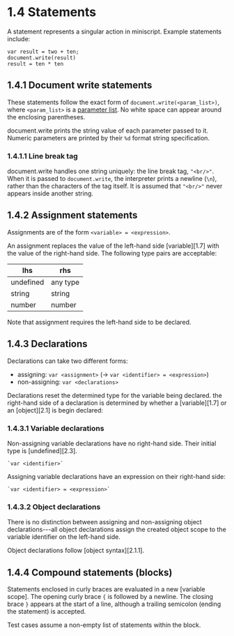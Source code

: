# 1.4 Statements

A statement represents a singular action in miniscript. Example statements
include:

    var result = two + ten;
    document.write(result)
    result = ten * ten

## 1.4.1 Document write statements
These statements follow the exact form of `document.write(<param_list>)`, where
`<param_list>` is a [parameter list][1.6]. No white space can appear around the
enclosing parentheses.

document.write prints the string value of each parameter passed to it. Numeric
parameters are printed by their `%d` format string specification.

### 1.4.1.1 Line break tag
document.write handles one string uniquely: the line break tag, `"<br/>"`.
When it is passed to `document.write`, the interpreter prints a newline (`\n`),
rather than the characters of the tag itself. It is assumed that `"<br/>"`
never appears inside another string.


## 1.4.2 Assignment statements
Assignments are of the form `<variable> = <expression>`.

An assignment replaces the value of the left-hand side [variable][1.7] with the
value of the right-hand side. The following type pairs are acceptable:

| lhs         | rhs           |
| ----------- | ------------- |
| undefined   | any type      |
| string      | string        |
| number      | number        |

Note that assignment requires the left-hand side to be declared.


## 1.4.3 Declarations
Declarations can take two different forms:

- assigning: `var <assignment>` (-> `var <identifier> = <expression>`)
- non-assigning: `var <declarations>`

Declarations reset the determined type for the variable being declared. the
right-hand side of a declaration is determined by whether a [variable][1.7] or
an [object][2.1] is begin declared:

### 1.4.3.1 Variable declarations
Non-assigning variable declarations have no right-hand side. Their initial type
is [undefined][2.3].

    `var <identifier>`

Assigning variable declarations have an expression on their right-hand side:

    `var <identifier> = <expression>`

### 1.4.3.2 Object declarations
There is no distinction between assigning and non-assigning object
declarations---all object declarations assign the created object scope to the
variable identifier on the left-hand side.

Object declarations follow [object syntax][2.1.1].


## 1.4.4 Compound statements (blocks)
Statements enclosed in curly braces are evaluated in a new [variable scope].
The opening curly brace `{` is followed by a newline. The closing brace `}`
appears at the start of a line, although a trailing semicolon (ending the
statement) is accepted.

Test cases assume a non-empty list of statements within the block.

[1.1.1]: 1.1_tokens.md#111-identifiers
[1.4.2]: #142-assignment-statements
[1.5]: 1.5_expressions.md
[1.6]: 1.6_paramlist.md
